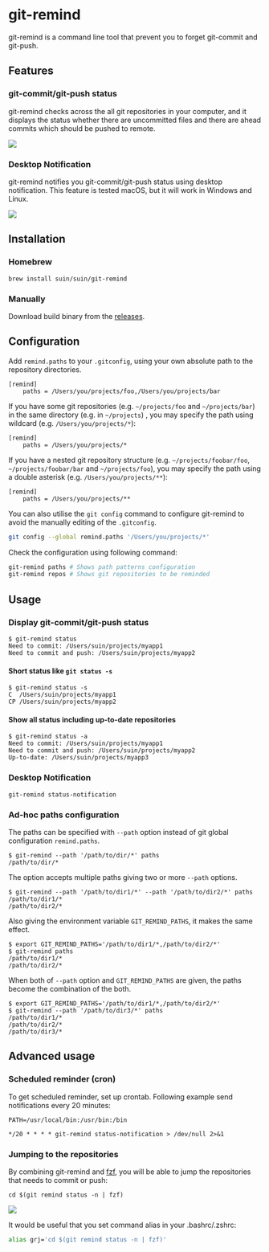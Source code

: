 # git-remind

git-remind is a command line tool that prevent you to forget git-commit and git-push.

## Features

### git-commit/git-push status

git-remind checks across the all git repositories in your computer, and it displays the status whether there are uncommitted files and there are ahead commits which should be pushed to remote.

![](./docs/demo-git-remind-status.png)

### Desktop Notification

git-remind notifies you git-commit/git-push status using desktop notification. This feature is tested macOS, but it will work in Windows and Linux.

![](./docs/demo-notification.png)

## Installation

### Homebrew

```
brew install suin/suin/git-remind
```

### Manually

Download build binary from the [releases](https://github.com/suin/git-remind/releases).

## Configuration

Add `remind.paths` to your `.gitconfig`, using your own absolute path to the repository directories.

```text:.gitconfig
[remind]
	paths = /Users/you/projects/foo,/Users/you/projects/bar
```

If you have some git repositories (e.g. `~/projects/foo` and `~/projects/bar`) in the same directory (e.g. in `~/projects`) , you may specify the path using wildcard (e.g. `/Users/you/projects/*`):

```text:.gitconfig
[remind]
	paths = /Users/you/projects/*
```

If you have a nested git repository structure (e.g. `~/projects/foobar/foo`, `~/projects/foobar/bar` and `~/projects/foo`), you may specify the path using a double asterisk (e.g. `/Users/you/projects/**`):

```text:.gitconfig
[remind]
    paths = /Users/you/projects/**
```

You can also utilise the `git config` command to configure git-remind to avoid the manually editing of the `.gitconfig`.

```bash
git config --global remind.paths '/Users/you/projects/*'
```

Check the configuration using following command:

```bash
git-remind paths # Shows path patterns configuration
git-remind repos # Shows git repositories to be reminded
```

## Usage

### Display git-commit/git-push status

```
$ git-remind status
Need to commit: /Users/suin/projects/myapp1
Need to commit and push: /Users/suin/projects/myapp2
```

#### Short status like `git status -s`

```
$ git-remind status -s
C  /Users/suin/projects/myapp1
CP /Users/suin/projects/myapp2
```

#### Show all status including up-to-date repositories

```
$ git-remind status -a
Need to commit: /Users/suin/projects/myapp1
Need to commit and push: /Users/suin/projects/myapp2
Up-to-date: /Users/suin/projects/myapp3
```

### Desktop Notification

```
git-remind status-notification
```

### Ad-hoc paths configuration

The paths can be specified with `--path` option instead of git global configuration `remind.paths`.

```
$ git-remind --path '/path/to/dir/*' paths
/path/to/dir/*
```

The option accepts multiple paths giving two or more `--path` options.

```
$ git-remind --path '/path/to/dir1/*' --path '/path/to/dir2/*' paths
/path/to/dir1/*
/path/to/dir2/*
```

Also giving the environment variable `GIT_REMIND_PATHS`, it makes the same effect.

```
$ export GIT_REMIND_PATHS='/path/to/dir1/*,/path/to/dir2/*'
$ git-remind paths
/path/to/dir1/*
/path/to/dir2/*
```

When both of `--path` option and `GIT_REMIND_PATHS` are given, the paths become the combination of the both.

```
$ export GIT_REMIND_PATHS='/path/to/dir1/*,/path/to/dir2/*'
$ git-remind --path '/path/to/dir3/*' paths
/path/to/dir1/*
/path/to/dir2/*
/path/to/dir3/*
```

## Advanced usage

### Scheduled reminder (cron)

To get scheduled reminder, set up crontab. Following example send notifications every 20 minutes:

```
PATH=/usr/local/bin:/usr/bin:/bin

*/20 * * * * git-remind status-notification > /dev/null 2>&1
```

### Jumping to the repositories

By combining git-remind and [fzf](https://github.com/junegunn/fzf), you will be able to jump the repositories that needs to commit or push:

```
cd $(git remind status -n | fzf)
```

![](./docs/demo-fzf.gif)

It would be useful that you set command alias in your .bashrc/.zshrc:

```bash
alias grj='cd $(git remind status -n | fzf)'
```
